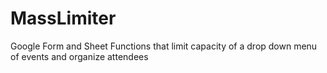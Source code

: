 # MassLimiter
Google Form and Sheet Functions that limit capacity of a drop down menu of events and organize attendees
